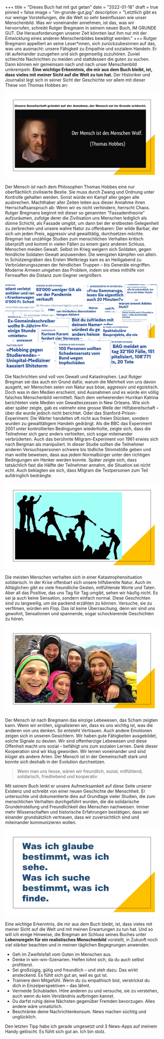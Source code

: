 +++
title = "Dieses Buch hat mit gut getan"
date = "2022-01-18"
draft = true
pinned = false
image = "im-grunde-gut.jpg"
description = "Letztlich gibt es nur wenige Vorstellungen, die die Welt so sehr beeinflussen wie unser Menschenbild. Was wir voneinander annehmen, ist das, was wir hervorrufen, schreibt Rutger Bregmann in seinem neuen Buch, IM GRUNDE GUT. Die Herausforderungen unserer Zeit könnten laut ihm nur mit der Entwicklung eines anderen Menschenbildes bewältigt werden."
+++
Rutger Bregmann appelliert an seine Leser*innen, sich zurückzubesinnen auf das, was uns ausmacht: unsere Fähigkeit zu Empathie und sozialem Handeln. Er rät aufeinander zuzugehen und sich gegenseitig zuzuhören. Zuviel schlechte Nachrichten zu meiden und stattdessen die guten zu suchen. Dann können wir gemeinsam nach und nach unser Menschenbild umkrempeln. **Eine wichtige Erkenntnis, die mir aus dem Buch bleibt, ist, dass vieles mit meiner Sicht auf die Welt zu tun hat.** Der Historiker und Journalist legt sich in seiner Sicht der Geschichte vor allem mit dieser These von Thomas Hobbes an:

![](im-grunde-gut-2.jpg)

Der Mensch ist nach dem Philosophen Thomas Hobbes eine nur oberflächlich zivilisierte Bestie. Sie muss durch Zwang und Ordnung unter Kontrolle gehalten werden. Sonst würde ein Kampf aller gegen alle ausbrechen. Machthaber aller Zeiten leiten aus dieser Annahme ihren Herrschaftsanspruch ab: Wenn wir es nicht verhindern, herrscht Chaos.
Rutger Bregmans beginnt mit dieser so genannten "Fassadentheorie" aufzuräumen, zufolge derer die Zivilisation uns Menschen lediglich als dünne Schicht, als Fassade umgibt, um dann bei der erstbesten Gelegenheit zu zerbrechen und unsere wahre Natur zu offenbaren: Der wilde Barbar, der sich um jeden Preis, aggressiv und gewalttätig, durchsetzen möchte.
Bregman hat unzählige Studien zum menschlichen Verhalten kritisch überprüft und kommt in vielen Fällen zu einem ganz anderen Schluss. Menschen meiden Gewalt. Selbst im Krieg weigern sich Soldaten, gegen feindliche Soldaten Gewalt anzuwenden. Die wenigsten kämpfen von allein. In Schützengräben des Ersten Weltkriegs kam es an Heiligabend zu Verbrüderungsszenen der feindlichen Truppen – bis Generäle eingriffen. Moderne Armeen umgehen das Problem, indem sie etwa mithilfe von Fernwaffen die Distanz zum Gegner vergrößern.

![](im-grunde-gut-5.jpg)

Die Nachrichten sind voll von Gewalt und Katastrophen. Laut Rutger Bregman sei das auch ein Grund dafür, warum die Mehrheit von uns davon ausgeht, wir Menschen seien von Natur aus böse, aggressiv und egoistisch. Doch was in den Medien erscheint, sind Ausnahmen und es würde ein völlig falsches Menschenbild vermittelt. Nach dem verheerenden Hurrikan Katrina berichteten viele Medien von Gewaltexzessen in New Orleans. Wie sich aber später zeigte, gab es vielmehr eine grosse Welle der Hilfsbereitschaft – über die wurde jedoch nicht berichtet. Oder das Stanford-Prison-Experiment: Die Wärter handelten oft nicht aus freien Stücken, sondern wurden zu gewalttätigem Handeln gedrängt. Als die BBC das Experiment 2001 unter kontrollierten Bedingungen wiederholte, zeigte sich, dass die Teilnehmer sich ganz anders verhielten, sich sogar miteinander verbrüderten. Auch das berühmte Milgram-Experiment von 1961 erwies sich nach Bergman als manipuliert. In dieser Studie sollten die Teilnehmer anderen Versuchspersonen schwere bis tödliche Stromstöße geben und man wollte beweisen, dass aus jedem Normalbürger unter den richtigen Bedingungen ein Henker werden konnte. Später zeigte sich, dass tatsächlich fast die Hälfte der Teilnehmer annahm, die Situation sei nicht echt. Auch beklagten sie sich, dass Milgram die Testpersonen zum Teil aufdringlich bedrängte.

![](im-grunde-gut-4.jpg)

Die meisten Menschen verhalten sich in einer Katastrophensituation solidarisch. In der Krise offenbart sich unsere hilfsbereite Natur. Auch im Alltäglichen gibt es viele freundliche Gesten, mitfühlende Worte und Taten. Aber all das Positive, das uns Tag für Tag umgibt, sehen wir häufig nicht. Es sei ja auch keine Sensation, sondern einfach normal. Diese Geschichten sind zu langweilig, um sie packend erzählen zu können. Versuche, sie zu verfilmen, würden ein Flop. Das ist keine Überraschung, denn wir sind uns gewohnt, Sensationen und spannende, sogar schockierende Geschichten zu hören.  

![](im-grunde-gut-3.jpg)

Der Mensch ist nach Bregmann das einzige Lebewesen, das Scham zeigten kann. Wenn wir erröten, signalisieren wir, dass es uns wichtig ist, was die anderen von uns denken. So entsteht Vertrauen. Auch andere Emotionen zeigen sich in unseren Gesichtern. Wir haben gute Fähigkeiten ausgebildet, solche Signale zu deuten. Wir sind offenherzige Lebewesen und diese Offenheit macht uns sozial – befähigt uns zum sozialen Lernen. Dank dieser Kooperation sind wir klug geworden. Wir lernen voneinander und sind klüger als andere Arten. Der Mensch ist in der Gemeinschaft stark und konnte sich deshalb in der Evolution durchsetzen.

> Wenn man uns liesse, wären wir freundlich, sozial, mitfühlend, solidarisch, friedliebend und kooperativ.

Mit seinem Buch lenkt er unsere Aufmerksamkeit auf diese Seite unserer Existenz und schreibt von einer neuen Geschichte der Menschheit. Er untersuchte und dokumentierte dies auf Grundlage vieler Studien, die zum menschlichen Verhalten durchgeführt wurden, die die solidarische Grundeinstellung und Freundlichkeit des Menschen nachweisen. Immer mehr Wissenschaften und historische Erfahrungen bestätigen, dass wir einander grundsätzlich vertrauen, dass wir zuversichtlich sind und miteinander kommunizieren wollen.

![](im-grunde-gut-8.jpg)

Eine wichtige Erkenntnis, die mir aus dem Buch bleibt, ist, dass vieles mit meiner Sicht auf die Welt und mit meinen Erwartungen zu tun hat. Und so will ich einige Hinweise, die Bregman am Schluss seines Buches unter **Lebensregeln für ein realistisches Menschenbild** vorstellt, in Zukunft noch viel stärker beachten und in meinen täglichen Begegnungen anwenden.

* Geh im Zweifelsfall vom Guten im Menschen aus. 
* Denke in win-win-Szenarien. Helfen lohnt sich, da du auch selbst profitierst.
* Sei großzügig, gütig und freundlich – und steh dazu. Das wirkt ansteckend. Es fühlt sich gut an, weil es gut ist. 
* Trainiere dein Mitgefühl. Wenn du zu empathisch bist, verstrickst du dich in Einzelperspektiven – das lähmt. 
* Vermeide Schubladen. Höre anderen zu und versuche, sie zu verstehen, auch wenn du kein Verständnis aufbringen kannst.
* Du darfst ruhig deine Nächsten gegenüber Fremden bevorzugen. Alles andere wäre unnatürlich.
* Beschränke deine Nachrichtenkonsum. News machen süchtig und unglücklich.

Den letzten Tipp habe ich gerade umgesetzt und 3 News-Apps auf meinem Handy gelöscht. Es fühlt sich gut an. Ich bin stolz.